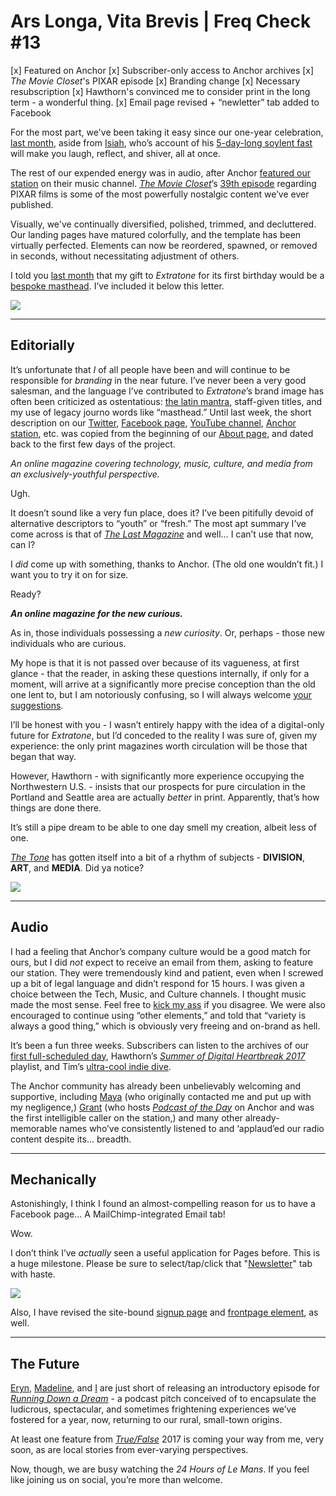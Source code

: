 # Ars Longa, Vita Brevis | Freq Check #13

[x] Featured on Anchor
[x] Subscriber-only access to Anchor archives
[x] *The Movie Closet*'s PIXAR episode
[x] Branding change
[x] Necessary resubscription
[x] Hawthorn's convinced me to consider print in the long term - a wonderful thing.
[x] Email page revised + “newletter” tab added to Facebook

For the most part, we've been taking it easy since our one-year celebration, [last month](http://extratone.com/freq/12), aside from [Isiah](https://twitter.com/ammnontet), who’s account of his [5-day-long soylent fast](http://bit.ly/isiahsoylent) will make you laugh, reflect, and shiver, all at once.

The rest of our expended energy was in audio, after Anchor [featured our station](http://bit.ly/anchorfeatured) on their music channel. [*The Movie Closet*](http://extratone.com/moviecloset)’s [39th episode](http://bit.ly/moviecloset39) regarding PIXAR films is some of the most powerfully nostalgic content we’ve ever published.

Visually, we've continually diversified, polished, trimmed, and decluttered. Our landing pages have matured colorfully, and the template has been virtually perfected. Elements can now be reordered, spawned, or removed in seconds, without necessitating adjustment of others.

I told you [last month](http://bit.ly/freq12) that my gift to *Extratone* for its first birthday would be a [bespoke masthead](http://extratone.com/masthead). I’ve included it below this letter.

![](https://paper-attachments.dropbox.com/s_74DA6994BC2B6AE67450E66E8AEF12AC270EA6443277F74EEFEB4B80C316D612_1497277149429_dental.png)

----------
## Editorially

It’s unfortunate that *I* of all people have been and will continue to be responsible for *branding* in the near future. I’ve never been a very good salesman, and the language I’ve contributed to *Extratone*’s brand image has often been criticized as ostentatious: [the latin mantra](http://bit.ly/scribam), staff-given titles, and my use of legacy journo words like “masthead.” Until last week, the short description on our [Twitter](http://twitter.com/extratone), [Facebook page](http://facebook.com/extratonemagazine), [YouTube channel](http://youtube.com/extratone), [Anchor station](http://extratone.com/anchor), etc. was copied from the beginning of our [About page](http://extratone.com/about), and dated back to the first few days of the project.

*An online magazine covering technology, music, culture, and media from an exclusively-youthful perspective.*

Ugh.

It doesn’t sound like a very fun place, does it? I’ve been pitifully devoid of alternative descriptors to “youth” or “fresh.” The most apt summary I’ve come across is that of [*The Last Magazine*](https://thelast-magazine.com/info/) and well… I can’t use that now, can I?

I *did* come up with something, thanks to Anchor. (The old one wouldn’t fit.) I want you to try it on for size.

Ready?

***An online magazine for the new curious.***

As in, those individuals possessing a *new curiosity*. Or, perhaps - those new individuals who are curious.

My hope is that it is not passed over because of its vagueness, at first glance - that the reader, in asking these questions internally, if only for a moment, will arrive at a significantly more precise conception than the old one lent to, but I am notoriously confusing, so I will always welcome [your suggestions](http://extratone.com/bilge).

I’ll be honest with you - I wasn’t entirely happy with the idea of a digital-only future for *Extratone*, but I’d conceded to the reality I was sure of, given my experience: the only print magazines worth circulation will be those that began that way.

However, Hawthorn - with significantly more experience occupying the Northwestern U.S. - insists that our prospects for pure circulation in the Portland and Seattle area are actually *better* in print. Apparently, that’s how things are done there.

It’s still a pipe dream to be able to one day smell my creation, albeit less of one.

[*The Tone*](http://bit.ly/thetone) has gotten itself into a bit of a rhythm of subjects - **DIVISION**, **ART**, and **MEDIA**. Did ya notice?

![](https://paper-attachments.dropbox.com/s_74DA6994BC2B6AE67450E66E8AEF12AC270EA6443277F74EEFEB4B80C316D612_1497276902552_4672cd55-5f7f-4579-a39a-d260db22e367.png)

----------
## Audio

I had a feeling that Anchor’s company culture would be a good match for ours, but I did *not* expect to receive an email from them, asking to feature our station. They were tremendously kind and patient, even when I screwed up a bit of legal language and didn’t respond for 15 hours. I was given a choice between the Tech, Music, and Culture channels. I thought music made the most sense. Feel free to [kick my ass](mailto:davidblue@extratone.com) if you disagree. We were also encouraged to continue using “other elements,” and told that “variety is always a good thing,” which is obviously very freeing and on-brand as hell.

It’s been a fun three weeks. Subscribers can listen to the archives of our [first full-scheduled day](https://www.patreon.com/posts/archived-our-day-11592398), Hawthorn’s [*Summer of Digital Heartbreak 2017*](https://www.patreon.com/posts/archived-summer-11609737) playlist, and Tim’s [ultra-cool indie dive](https://www.patreon.com/posts/archived-tims-11643732). 

The Anchor community has already been unbelievably welcoming and supportive, including [Maya](https://twitter.com/mayafish) (who originally contacted me and put up with my negligence,) [Grant](https://twitter.com/gmanteer) (who hosts [*Podcast of the Day*](https://anchor.fm/potd) on Anchor and was the first intelligible caller on the station,) and many other already-memorable names who’ve consistently listened to and ‘applaud’ed our radio content despite its… breadth.

----------
## Mechanically

Astonishingly, I think I found an almost-compelling reason for us to have a Facebook page… A MailChimp-integrated Email tab!

Wow. 

I don’t think I’ve *actually* seen a useful application for Pages before. This is a huge milestone. Please be sure to select/tap/click that "[Newsletter](http://bit.ly/thetonefb)" tab with haste.

![](https://paper-attachments.dropbox.com/s_74DA6994BC2B6AE67450E66E8AEF12AC270EA6443277F74EEFEB4B80C316D612_1497276853929_fa6f1e58-b8f3-4fd9-8dd5-e634a93b0165.png)


Also, I have revised the site-bound [signup page](http://extratone.com/email) and [frontpage element](http://www.extratone.com/june12/), as well. 

----------
## The Future

[Eryn](http://extratone.com/scout), [Madeline](http://extratone.com/dixie), and [I](http://extratone.com/bilge) are just short of releasing an introductory episode for [*Running Down a Dream*](http://extratone.com/dream) [](http://extratone.com/dream)- a podcast pitch conceived of to encapsulate the ludicrous, spectacular, and sometimes frightening experiences we’ve fostered for a year, now, returning to our rural, small-town origins.

At least one feature from [*True/False*](http://www.extratone.com/tf/) 2017 is coming your way from me, very soon, as are local stories from ever-varying perspectives.

Now, though, we are busy watching the *24 Hours of Le Mans*. If you feel like joining us on social, you’re more than welcome.

